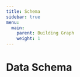 ```yaml
---
title: Schema
sidebar: true
menu:
  main:
    parent: Building Graph
    weight: 1
---
```


# Data Schema
